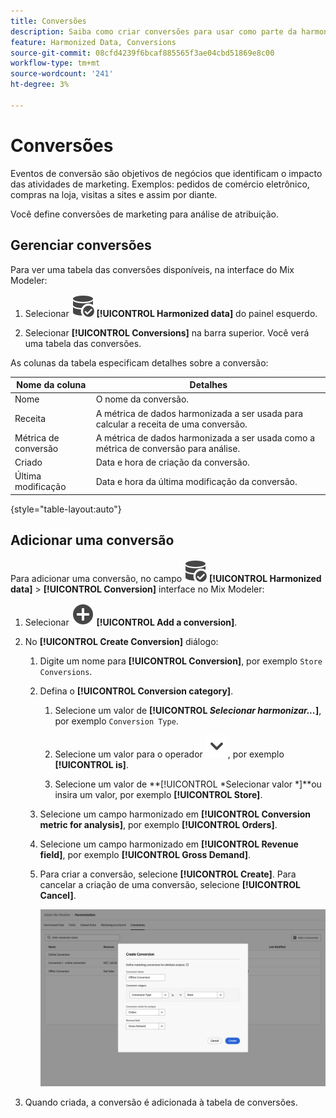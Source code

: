 ```yaml
---
title: Conversões
description: Saiba como criar conversões para usar como parte da harmonização de seus dados no Mix Modeler.
feature: Harmonized Data, Conversions
source-git-commit: 08cfd4239f6bcaf885565f3ae04cbd51869e8c00
workflow-type: tm+mt
source-wordcount: '241'
ht-degree: 3%

---
```



# Conversões

Eventos de conversão são objetivos de negócios que identificam o impacto das atividades de marketing. Exemplos: pedidos de comércio eletrônico, compras na loja, visitas a sites e assim por diante.

Você define conversões de marketing para análise de atribuição.

## Gerenciar conversões

Para ver uma tabela das conversões disponíveis, na interface do Mix Modeler:

1. Selecionar ![DataSearch](../assets/icons/DataCheck.svg) **[!UICONTROL Harmonized data]** do painel esquerdo.

1. Selecionar **[!UICONTROL Conversions]** na barra superior. Você verá uma tabela das conversões.

As colunas da tabela especificam detalhes sobre a conversão:

| Nome da coluna | Detalhes |
| --- | ---|
| Nome | O nome da conversão. |
| Receita | A métrica de dados harmonizada a ser usada para calcular a receita de uma conversão. |
| Métrica de conversão | A métrica de dados harmonizada a ser usada como a métrica de conversão para análise. |
| Criado | Data e hora de criação da conversão. |
| Última modificação | Data e hora da última modificação da conversão. |

{style="table-layout:auto"}

## Adicionar uma conversão

Para adicionar uma conversão, no campo ![DataSearch](../assets/icons/DataCheck.svg) **[!UICONTROL Harmonized data]** > **[!UICONTROL Conversion]** interface no Mix Modeler:

1. Selecionar ![Adicionar](../assets/icons/AddCircle.svg) **[!UICONTROL Add a conversion]**.

1. No **[!UICONTROL Create Conversion]** diálogo:

   1. Digite um nome para **[!UICONTROL Conversion]**, por exemplo `Store Conversions`.

   1. Defina o **[!UICONTROL Conversion category]**.

      1. Selecione um valor de **[!UICONTROL *Selecionar harmonizar...*]**, por exemplo `Conversion Type`.

      1. Selecione um valor para o operador ![Divisa](../assets/icons/ChevronDown.svg), por exemplo **[!UICONTROL is]**.

      1. Selecione um valor de **[!UICONTROL *Selecionar valor *]**ou insira um valor, por exemplo **[!UICONTROL Store]**.

   1. Selecione um campo harmonizado em **[!UICONTROL Conversion metric for analysis]**, por exemplo **[!UICONTROL Orders]**.

   1. Selecione um campo harmonizado em **[!UICONTROL Revenue field]**, por exemplo **[!UICONTROL Gross Demand]**.

   1. Para criar a conversão, selecione **[!UICONTROL Create]**. Para cancelar a criação de uma conversão, selecione **[!UICONTROL Cancel]**.

      ![Texto alternativo](../assets/create-conversion.png)

1. Quando criada, a conversão é adicionada à tabela de conversões.
